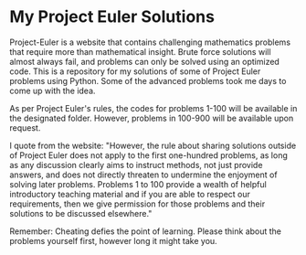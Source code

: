 # My Project Euler Solutions
Project-Euler is a website that contains challenging mathematics problems that require more than mathematical insight. Brute force solutions will almost always fail, and problems can only be solved using an optimized code. This is a repository for my solutions of some of Project Euler problems using Python. Some of the advanced problems took me days to come up with the idea.

As per Project Euler's rules, the codes for problems 1-100 will be available in the designated folder. However, problems in 100-900 will be available upon request.

I quote from the website:
"However, the rule about sharing solutions outside of Project Euler does not apply to the first one-hundred problems, as long as any discussion clearly aims to instruct methods, not just provide answers, and does not directly threaten to undermine the enjoyment of solving later problems. Problems 1 to 100 provide a wealth of helpful introductory teaching material and if you are able to respect our requirements, then we give permission for those problems and their solutions to be discussed elsewhere."

Remember: Cheating defies the point of learning. Please think about the problems yourself first, however long it might take you.
